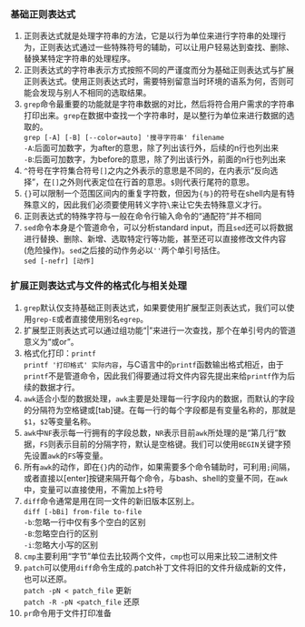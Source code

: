 ### 基础正则表达式
1. 正则表达式就是处理字符串的方法，它是以行为单位来进行字符串的处理行为，正则表达式通过一些特殊符号的辅助，可以让用户轻易达到查找、删除、替换某特定字符串的处理程序。
2. 正则表达式的字符串表示方式按照不同的严谨度而分为基础正则表达式与扩展正则表达式。使用正则表达式时，需要特别留意当时环境的语系为何，否则可能会发现与别人不相同的选取结果。
3. `grep`命令最重要的功能就是字符串数据的对比，然后将符合用户需求的字符串打印出来。`grep`在数据中查找一个字符串时，是以整行为单位来进行数据的选取的。  
`grep [-A] [-B] [--color=auto] '搜寻字符串' filename`  
`-A`:后面可加数字，为after的意思，除了列出该行外，后续的n行也列出来  
`-B`:后面可加数字，为before的意思，除了列出该行外，前面的n行也列出来
4. `^`符号在字符集合符号`[]`之内之外表示的意思是不同的，在内表示“反向选择”，在`[]`之外则代表定位在行首的意思。`$`则代表行尾符的意思。
5. `{}`可以限制一个范围区间内的重复字符数，但因为`{与}`的符号在shell内是有特殊意义的，因此我们必须要使用转义字符`\`来让它失去特殊意义才行。
6. 正则表达式的特殊字符与一般在命令行输入命令的“通配符”并不相同
7. `sed`命令本身是个管道命令，可以分析standard input，而且`sed`还可以将数据进行替换、删除、新增、选取特定行等功能，甚至还可以直接修改文件内容(危险操作)。`sed`之后接的动作务必以`''`两个单引号括住。  
`sed [-nefr] [动作]`

### 扩展正则表达式与文件的格式化与相关处理
1. `grep`默认仅支持基础正则表达式，如果要使用扩展型正则表达式，我们可以使用`grep-E`或者直接使用别名`egrep`。
2. 扩展型正则表达式可以通过组功能“|”来进行一次查找，那个在单引号内的管道意义为“或or”。
3. 格式化打印：`printf`  
`printf '打印格式' 实际内容`，与C语言中的`printf`函数输出格式相近，由于`printf`不是管道命令，因此我们得要通过将文件内容先提出来给`printf`作为后续的数据才行。
4. `awk`适合小型的数据处理，`awk`主要是处理每一行字段内的数据，而默认的字段的分隔符为空格键或[tab]键。在每一行的每个字段都是有变量名称的，那就是`$1`，`$2`等变量名称。
5. `awk`中`NF`表示每一行拥有的字段总数，`NR`表示目前`awk`所处理的是“第几行”数据，`FS`则表示目前的分隔字符，默认是空格键。我们可以使用`BEGIN`关键字预先设置`awk`的`FS`等变量。
6. 所有`awk`的动作，即在`{}`内的动作，如果需要多个命令辅助时，可利用`;`间隔，或者直接以[enter]按键来隔开每个命令，与bash、shell的变量不同，在`awk`中，变量可以直接使用，不需加上`$`符号
7. `diff`命令通常是用在同一文件的新旧版本区别上。  
`diff [-bBi] from-file to-file`  
`-b`:忽略一行中仅有多个空白的区别  
`-B`:忽略空白行的区别  
`-i`:忽略大小写的区别
8. `cmp`主要利用“字节”单位去比较两个文件，`cmp`也可以用来比较二进制文件
9. `patch`可以使用`diff`命令生成的.patch补丁文件将旧的文件升级成新的文件，也可以还原。  
`patch -pN < patch_file`  更新  
`patch -R -pN <patch_file`  还原
10. `pr`命令用于文件打印准备